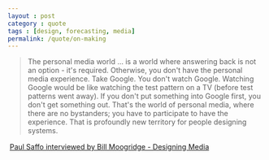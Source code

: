 ```yaml
---
layout : post
category : quote
tags : [design, forecasting, media]
permalink: /quote/on-making
---
```


> The personal media world ... is a world where answering back is not an option - it's required. Otherwise, you don't have the personal media experience. Take Google. You don't watch Google. Watching Google would be like watching the test pattern on a TV (before test patterns went away). If you don't put something into Google first, you don't get something out. That's the world of personal media, where there are no bystanders; you have to participate to have the experience. That is profoundly new territory for people designing systems.

&#151; [Paul Saffo interviewed by Bill Moogridge - Designing Media](http://www.designing-media.com/)